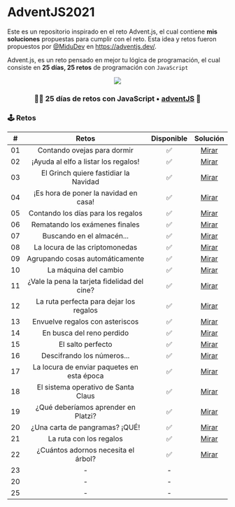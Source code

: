 # AdventJS2021

Este es un repositorio inspirado en el reto Advent.js, el cual contiene **mis soluciones** propuestas para cumplir con el reto. Esta idea y retos fueron propuestos por [@MiduDev](https://github.com/midudev "@MiduDev") en https://adventjs.dev/.

Advent.js, es un reto pensado en mejor tu lógica de programación, el cual consiste en **25 días, 25 retos** de programación con ```JavaScript```

<p align="center"> 
  <img src=https://i.imgur.com/mOUN7uE.png/>
</p>


<h3 align="center">🧑‍🚀 25 días de retos con JavaScript • <a href="https://adventjs.dev">adventJS</a> 🚀</h3>

### 🕹️ Retos


|  #  |                  Retos                       |   Disponible    |                Solución                  |
| :-: | :------------------------------------------: | :------------:  | :----------------------------------------: |
| 01  |         Contando ovejas para dormir          |       ✅        | [Mirar](01_contandoOvejas/01_contandoOvejas.md) |
| 02  |     ¡Ayuda al elfo a listar los regalos!     |       ✅        | [Mirar](02_elfoRegalos/02_elfoRegalos.md) |
| 03  |    El Grinch quiere fastidiar la Navidad     |       ✅       | [Mirar](03_grinch/03_grinch.md) |
| 04  |    ¡Es hora de poner la navidad en casa!     |       ✅       | [Mirar](04_arbolNavidad/04_arbolNavidad.md) |
| 05  |      Contando los días para los regalos      |       ✅       | [Mirar](05_contandoDias/05_contandoDias.md) |
| 06  |        Rematando los exámenes finales        |       ✅       | [Mirar](06_exameneFinales/06_exameneFinales.md) |
| 07  |          Buscando en el almacén...           |       ✅       | [Mirar](07_almacen/07_almacen.md) |
| 08  |        La locura de las criptomonedas        |       ✅       | [Mirar](08_criptomonedas/08_criptomonedas.md) |
| 09  |       Agrupando cosas automáticamente        |       ✅       | [Mirar](09_agrupando/09_agrupando.md) |
| 10  |            La máquina del cambio             |       ✅       | [Mirar](10_maquinaCambio/10_maquinaCambio.md) |
| 11  | ¿Vale la pena la tarjeta fidelidad del cine? |       ✅       | [Mirar](11_tarjetaCine/11_tarjetaCine.md) |
| 12  |   La ruta perfecta para dejar los regalos    |       ✅       | [Mirar](12_ruta/12_ruta.md) |
| 13  |       Envuelve regalos con asteriscos        |       ✅       | [Mirar](13_envolver/13_envolver.md) |
| 14  |          En busca del reno perdido           |       ✅       | [Mirar](14_renoPerdido/14_renoPerdido.md) |
| 15  |              El salto perfecto               |       ✅       | [Mirar](15_salto/15_salto.md) |
| 16  |          Descifrando los números...          |       ✅       | [Mirar](16_numeros/16_numeros.md) |
| 17  |  La locura de enviar paquetes en esta época  |       ✅       | [Mirar](17_carriers/17_carriers.md) |
| 18  |     El sistema operativo de Santa Claus      |       ✅       | [Mirar](18_sistema/18_sistema.md) |
| 19  |     ¿Qué deberíamos aprender en Platzi?      |       ✅       | [Mirar](19_platzi/19_platzi.md) |
| 20  |        ¿Una carta de pangramas? ¡QUÉ!        |       ✅       | [Mirar](20_panagramas/20_panagramas.md) |
| 21  |           La ruta con los regalos            |       ✅       | [Mirar](21_rutaRegalos/21_rutaRegalos.md) |
| 22  |      ¿Cuántos adornos necesita el árbol?     |       ✅       | [Mirar](22_adorno/22_adorno.md) |
| 23  |                      -                       |       -        | []() |
| 20  |                      -                       |       -        | []() |
| 25  |                      -                       |       -        | []() |


